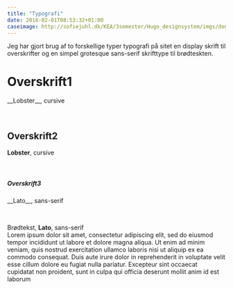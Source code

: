```yaml
---
title: "Typografi"
date: 2018-02-01T08:53:32+01:00
caseimage: http://sofiejuhl.dk/KEA/3semester/Hugo_designsystem/imgs/donut_red_6.jpg
---
```


Jeg har gjort brug af to forskellige typer typografi på sitet en display skrift til overskrifter og en simpel grotesque sans-serif skrifttype til brødteskten. 
<div  id="typografi">
<h1>Overskrift1</h1></div>
<p>__Lobster__, cursive</p> <br>

## Overskrift2 
__Lobster__, cursive <br><br><br>


<div  id="typografi_h5">
<h5>Overskrift3</h5></div>
<p>__Lato__, sans-serif </p> <br>

Brødtekst, __Lato__, sans-serif <br>
Lorem ipsum dolor sit amet, consectetur adipiscing elit, sed do eiusmod tempor incididunt ut labore et dolore magna aliqua. Ut enim ad minim veniam, quis nostrud exercitation ullamco laboris nisi ut aliquip ex ea commodo consequat. Duis aute irure dolor in reprehenderit in voluptate velit esse cillum dolore eu fugiat nulla pariatur. Excepteur sint occaecat cupidatat non proident, sunt in culpa qui officia deserunt mollit anim id est laborum<br><br>